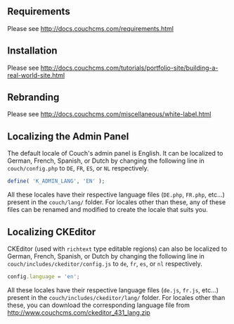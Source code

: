 Requirements
------------
Please see http://docs.couchcms.com/requirements.html


Installation
------------
Please see http://docs.couchcms.com/tutorials/portfolio-site/building-a-real-world-site.html


Rebranding
----------
Please see http://docs.couchcms.com/miscellaneous/white-label.html


Localizing the Admin Panel
--------------------------
The default locale of Couch's admin panel is English.
It can be localized to German, French, Spanish, or Dutch by changing the following line in `couch/config.php` to `DE`, `FR`, `ES`, or `NL` respectively.

```PHP
define( 'K_ADMIN_LANG', 'EN' );
```

All these locales have their respective language files (`DE.php`, `FR.php`, etc...) present in the `couch/lang/` folder.
For locales other than these, any of these files can be renamed and modified to create the locale that suits you.


Localizing CKEditor
-------------------
CKEditor (used with `richtext` type editable regions) can also be localized to German, French, Spanish, or Dutch by changing the following line in `couch/includes/ckeditor/config.js` to `de`, `fr`, `es`, or `nl` respectively.

```JavaScript
config.language = 'en';
```

All these locales have their respective language files (`de.js`, `fr.js`, etc...) present in the `couch/includes/ckeditor/lang/` folder.
For locales other than these, you can download the corresponding language file from http://www.couchcms.com/ckeditor_431_lang.zip
